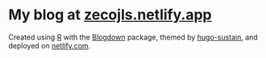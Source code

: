 # My blog at [zecojls.netlify.app](https://zecojls.netlify.app/)

Created using [R](https://www.r-project.org/) with the [Blogdown](https://bookdown.org/yihui/blogdown/) package, themed by [hugo-sustain](https://github.com/nurlansu/hugo-sustain), and deployed on [netlify.com](https://www.netlify.com/).
